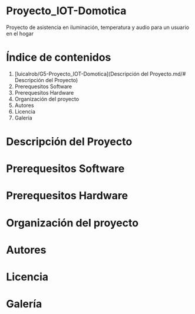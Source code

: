 # Proyecto_IOT-Domotica
Proyecto de asistencia en iluminación, temperatura y audio para un usuario en el hogar

# Índice de contenidos
  1. [luicalrob/G5-Proyecto_IOT-Domotica](Descripción del Proyecto.md/# Descripción del Proyecto)
  2. Prerequesitos Software
  3. Prerequesitos Hardware
  4. Organización del proyecto
  5. Autores
  6. Licencia
  7. Galería

# Descripción del Proyecto

# Prerequesitos Software

# Prerequesitos Hardware

# Organización del proyecto

# Autores

# Licencia

# Galería
